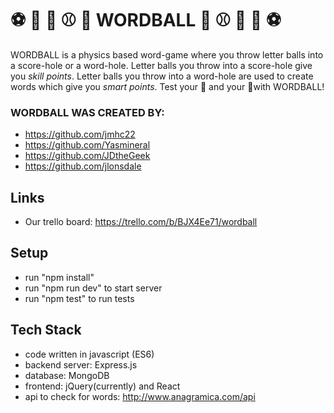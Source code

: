 # ⚽️ 🏀 🏈 ⚾️ 🎱 WORDBALL 🎱 ⚾️ 🏈 🏀 ⚽️
WORDBALL is a physics based word-game where you throw letter balls into a score-hole or a word-hole. Letter balls you throw into a score-hole give you *skill points*. Letter balls you throw into a word-hole are used to create words which give you *smart points*. Test your 🧠 and your 🎯with WORDBALL!

### WORDBALL WAS CREATED BY:
- https://github.com/jmhc22
- https://github.com/Yasmineral
- https://github.com/JDtheGeek
- https://github.com/jlonsdale

## Links
- Our trello board: https://trello.com/b/BJX4Ee71/wordball

## Setup

- run "npm install"
- run "npm run dev" to start server
- run "npm test" to run tests

## Tech Stack
 
- code written in javascript (ES6) 
- backend server: Express.js 
- database: MongoDB
- frontend: jQuery(currently) and React
- api to check for words: http://www.anagramica.com/api

